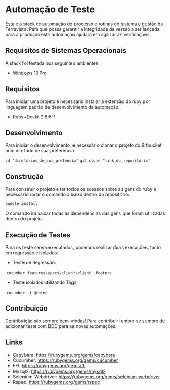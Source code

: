 # Automação de Teste
Esta é a stack de automação de processo e rotinas do sistema e gestão da Terravista. Para que possa garantir a integridade da versão a ser lançada para a produção esta automação ajudará em agilizar as verificações.

## Requisitos de Sistemas Operacionais

A stack foi testada nos seguintes ambientes:

- Windows 10 Pro

## Requisitos

Para iniciar uma projeto é necessário instalar a extensão do ruby por linguagem padrão de desenvolvimento da automação.

-   Ruby+Devkit 2.6.6-1

## Desenvolvimento

Para iniciar o desenvolvimento, é necessário clonar o projeto do Bitbucket num diretório de sua preferência:

`cd "diretórios_de_sua_prefência"`
`git clone "link_do_repositório"`

## Construção

Para construir o projeto e ter todos os acessos sobre as gens do ruby é necessário rodar o comando a baixo dentro do repositório:

`bundle install`

O comando irá baixar todas as dependências das gens que foram utilizadas dentro do projeto.

## Execução de Testes

Para os teste serem executados, podemos realizar duas execuções, tanto em regressão e isolados:

- Teste de Regressão:

​     `cucumber features\specs\client\client_.feature`

- Teste isolados utilizando Tags:

​    `cucumber -t @doing`

## Contribuição

Contribuição são sempre bem-vindas! Para contribuir lembre-se sempre de adicionar teste com BDD para as novas automações.

## Links

- Capybara: https://rubygems.org/gems/capybara
- Cucumber: https://rubygems.org/gems/cucumber
- FFI: https://rubygems.org/gems/ffi
- Mysql2: https://rubygems.org/gems/mysql2
- Selenium-Webdriver: https://rubygems.org/gems/selenium-webdriver
- Rspec: https://rubygems.org/gems/rspec